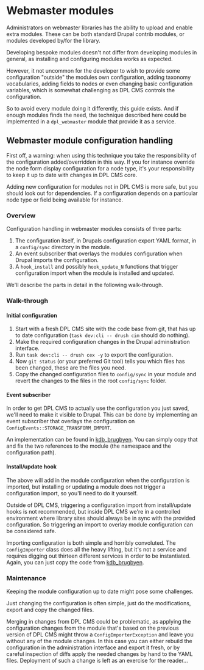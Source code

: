 # Webmaster modules

Administrators on webmaster libraries has the ability to upload and
enable extra modules. These can be both standard Drupal contrib
modules, or modules developed by/for the library.

Developing bespoke modules doesn't not differ from developing modules
in general, as installing and configuring modules works as expected.

However, it not uncommon for the developer to wish to provide some
configuration "outside" the modules own configuration, adding taxonomy
vocabularies, adding fields to nodes or even changing basic
configuration variables, which is somewhat challenging as DPL CMS
controls the configuration.

So to avoid every module doing it differently, this guide exists. And
if enough modules finds the need, the technique described here could
be implemented in a `dpl_webmaster` module that provide it as a
service.

## Webmaster module configuration handling

First off, a warning: when using this technique you take the
responsibility of the configuration added/overridden in this way. If
you for instance override the node form display configuration for a
node type, it's your responsibility to keep it up to date with changes
in DPL CMS core.

Adding new configuration for modules not in DPL CMS is more safe, but
you should look out for dependencies. If a configuration depends on a
particular node type or field being available for instance.

### Overview

Configuration handling in webmaster modules consists of three parts:

1. The configuration itself, in Drupals configuration export YAML
   format, in a `config/sync` directory in the module.
2. An event subscriber that overlays the modules configuration when
   Drupal imports the configuration.
3. A `hook_install` and possibly `hook_update_N` functions that
   trigger configuration import when the module is installed and
   updated.

We'll describe the parts in detail in the following walk-through.

### Walk-through

#### Initial configuration

1. Start with a fresh DPL CMS site with the code base from git, that
   has up to date configuration (`task dev:cli -- drush cim` should do
   nothing).
2. Make the required configuration changes in the Drupal
   administration interface.
3. Run `task dev:cli -- drush cex -y` to export the configuration.
4. Now `git status` (or your preferred Git tool) tells you which files
   has been changed, these are the files you need.
5. Copy the changed configuration files to `config/sync` in your
   module and revert the changes to the files in the root
   `config/sync` folder.

#### Event subscriber

In order to get DPL CMS to actually use the configuration you just
saved, we'll need to make it visible to Drupal. This can be done by
implementing an event subscriber that overlays the configuration on
`ConfigEvents::STORAGE_TRANSFORM_IMPORT`.

An implementation can be found in
[kdb_brugbyen](https://github.com/kdb/kdb_brugbyen/blob/main/src/EventSubscriber/OverlayConfigEventSubscriber.php).
You can simply copy that and fix the two references to the module (the
namespace and the configuration path).

#### Install/update hook

The above will add in the module configuration when the configuration
is imported, but installing or updating a module does not trigger a
configuration import, so you'll need to do it yourself.

Outside of DPL CMS, triggering a configuration import from
install/update hooks is not recommended, but inside DPL CMS we're in a
controlled environment where library sites should always be in sync
with the provided configuration. So triggering an import to overlay
module configuration can be considered safe.

Importing configuration is both simple and horribly convoluted. The
`ConfigImporter` class does all the heavy lifting, but it's not a
service and requires digging out thirteen different services in order
to be instantiated. Again, you can just copy the code from
[kdb_brugbyen](https://github.com/kdb/kdb_brugbyen/blob/main/kdb_brugbyen.install).

### Maintenance

Keeping the module configuration up to date might pose some
challenges.

Just changing the configuration is often simple, just do the
modifications, export and copy the changed files.

Merging in changes from DPL CMS could be problematic, as applying the
configuration changes from the module that's based on the previous
version of DPL CMS might throw a `ConfigImporterException` and leave
you without any of the module changes. In this case you can either
rebuild the configuration in the administration interface and export
it fresh, or by careful inspection of diffs apply the needed changes
by hand to the YAML files. Deployment of such a change is left as an
exercise for the reader...
